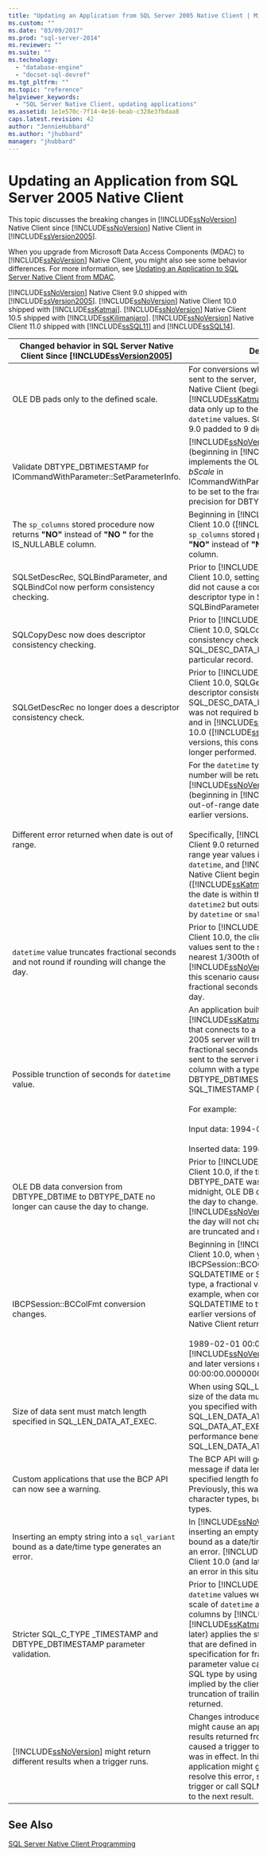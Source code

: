 ```yaml
---
title: "Updating an Application from SQL Server 2005 Native Client | Microsoft Docs"
ms.custom: ""
ms.date: "03/09/2017"
ms.prod: "sql-server-2014"
ms.reviewer: ""
ms.suite: ""
ms.technology: 
  - "database-engine"
  - "docset-sql-devref"
ms.tgt_pltfrm: ""
ms.topic: "reference"
helpviewer_keywords: 
  - "SQL Server Native Client, updating applications"
ms.assetid: 1e1e570c-7f14-4e16-beab-c328e3fbdaa8
caps.latest.revision: 42
author: "JennieHubbard"
ms.author: "jhubbard"
manager: "jhubbard"
---
```

# Updating an Application from SQL Server 2005 Native Client
  This topic discusses the breaking changes in [!INCLUDE[ssNoVersion](../../includes/ssnoversion-md.md)] Native Client since [!INCLUDE[ssNoVersion](../../includes/ssnoversion-md.md)] Native Client in [!INCLUDE[ssVersion2005](../../includes/ssversion2005-md.md)].  
  
 When you upgrade from Microsoft Data Access Components (MDAC) to [!INCLUDE[ssNoVersion](../../includes/ssnoversion-md.md)] Native Client, you might also see some behavior differences. For more information, see [Updating an Application to SQL Server Native Client from MDAC](../../../2014/database-engine/dev-guide/updating-an-application-to-sql-server-native-client-from-mdac.md).  
  
 [!INCLUDE[ssNoVersion](../../includes/ssnoversion-md.md)] Native Client 9.0 shipped with [!INCLUDE[ssVersion2005](../../includes/ssversion2005-md.md)]. [!INCLUDE[ssNoVersion](../../includes/ssnoversion-md.md)] Native Client 10.0 shipped with [!INCLUDE[ssKatmai](../../includes/sskatmai-md.md)].  [!INCLUDE[ssNoVersion](../../includes/ssnoversion-md.md)] Native Client 10.5 shipped with [!INCLUDE[ssKilimanjaro](../../includes/sskilimanjaro-md.md)]. [!INCLUDE[ssNoVersion](../../includes/ssnoversion-md.md)] Native Client 11.0 shipped with [!INCLUDE[ssSQL11](../../includes/sssql11-md.md)] and [!INCLUDE[ssSQL14](../../includes/sssql14-md.md)].  
  
|Changed behavior in SQL Server Native Client Since [!INCLUDE[ssVersion2005](../../includes/ssversion2005-md.md)]|Description|  
|------------------------------------------------------------------------------------|-----------------|  
|OLE DB pads only to the defined scale.|For conversions where converted data is sent to the server, [!INCLUDE[ssNoVersion](../../includes/ssnoversion-md.md)] Native Client (beginning in [!INCLUDE[ssKatmai](../../includes/sskatmai-md.md)]) pads trailing zeros in data only up to the maximum length of `datetime` values. SQL Server Native Client 9.0 padded to 9 digits.|  
|Validate DBTYPE_DBTIMESTAMP for ICommandWithParameter::SetParameterInfo.|[!INCLUDE[ssNoVersion](../../includes/ssnoversion-md.md)] Native Client (beginning in [!INCLUDE[ssKatmai](../../includes/sskatmai-md.md)]) implements the OLE DB requirement for *bScale* in ICommandWithParameter::SetParameterInfo to be set to the fractional seconds' precision for DBTYPE_DBTIMESTAMP.|  
|The `sp_columns` stored procedure now returns **"NO"** instead of **"NO "** for the IS_NULLABLE column.|Beginning in [!INCLUDE[ssNoVersion](../../includes/ssnoversion-md.md)] Native Client 10.0 ([!INCLUDE[ssKatmai](../../includes/sskatmai-md.md)]), `sp_columns` stored procedure now returns **"NO"** instead of **"NO "** for an IS_NULLABLE column.|  
|SQLSetDescRec, SQLBindParameter, and SQLBindCol now perform consistency checking.|Prior to [!INCLUDE[ssNoVersion](../../includes/ssnoversion-md.md)] Native Client 10.0, setting SQL_DESC_DATA_PTR did not cause a consistency check for any descriptor type in SQLSetDescRec, SQLBindParameter, or SQLBindCol.|  
|SQLCopyDesc now does descriptor consistency checking.|Prior to [!INCLUDE[ssNoVersion](../../includes/ssnoversion-md.md)] Native Client 10.0, SQLCopyDesc did not do a consistency check when the SQL_DESC_DATA_PTR field was set on a particular record.|  
|SQLGetDescRec no longer does a descriptor consistency check.|Prior to [!INCLUDE[ssNoVersion](../../includes/ssnoversion-md.md)] Native Client 10.0, SQLGetDescRec performed a descriptor consistency check when the SQL_DESC_DATA_PTR field was set. This was not required by the ODBC specification and in [!INCLUDE[ssNoVersion](../../includes/ssnoversion-md.md)] Native Client 10.0 ([!INCLUDE[ssKatmai](../../includes/sskatmai-md.md)]) and later versions, this consistency check is no longer performed.|  
|Different error returned when date is out of range.|For the `datetime` type, a different error number will be returned by [!INCLUDE[ssNoVersion](../../includes/ssnoversion-md.md)] Native Client (beginning in [!INCLUDE[ssKatmai](../../includes/sskatmai-md.md)]) for an out-of-range date than was returned in earlier versions.<br /><br /> Specifically, [!INCLUDE[ssNoVersion](../../includes/ssnoversion-md.md)] Native Client 9.0 returned 22007 for all out of range year values in string conversions to `datetime`, and [!INCLUDE[ssNoVersion](../../includes/ssnoversion-md.md)] Native Client beginning with version 10.0 ([!INCLUDE[ssKatmai](../../includes/sskatmai-md.md)]) returns 22008 when the date is within the range supported by `datetime2` but outside the range supported by `datetime` or `smalldatetime`.|  
|`datetime` value truncates fractional seconds and not round if rounding will change the day.|Prior to [!INCLUDE[ssNoVersion](../../includes/ssnoversion-md.md)] Native Client 10.0, the client behavior for `datetime` values sent to the server is to round them to nearest 1/300th of a second. Beginning in [!INCLUDE[ssNoVersion](../../includes/ssnoversion-md.md)] Native Client 10.0, this scenario causes a truncation of fractional seconds if rounding changes the day.|  
|Possible trunction of seconds for `datetime` value.|An application built with [!INCLUDE[ssKatmai](../../includes/sskatmai-md.md)] Native Client (or later) that connects to a [!INCLUDE[ssNoVersion](../../includes/ssnoversion-md.md)] 2005 server will truncate seconds and fractional seconds for time portion of data sent to the server if you bind to a datetime column with a type identifier of DBTYPE_DBTIMESTAMP (OLE DB) or SQL_TIMESTAMP (ODBC) and a scale of 0.<br /><br /> For example:<br /><br /> Input data: 1994-08-21 21:21:36.000<br /><br /> Inserted data: 1994-08-21 21:21:00.000|  
|OLE DB data conversion from DBTYPE_DBTIME to DBTYPE_DATE no longer can cause the day to change.|Prior to [!INCLUDE[ssNoVersion](../../includes/ssnoversion-md.md)] Native Client 10.0, if the time part of a DBTYPE_DATE was within a half second of midnight, OLE DB conversion code caused the day to change. Beginning in [!INCLUDE[ssNoVersion](../../includes/ssnoversion-md.md)] Native Client 10.0, the day will not change (fractional seconds are truncated and not rounded).|  
|IBCPSession::BCColFmt conversion changes.|Beginning in [!INCLUDE[ssNoVersion](../../includes/ssnoversion-md.md)] Native Client 10.0, when you use IBCPSession::BCOColFmt to convert SQLDATETIME or SQLDATETIME to a string type, a fractional value is exported. For example, when converting type SQLDATETIME to type SQLNVARCHARMAX, earlier versions of [!INCLUDE[ssNoVersion](../../includes/ssnoversion-md.md)] Native Client returned<br /><br /> 1989-02-01 00:00:00. [!INCLUDE[ssNoVersion](../../includes/ssnoversion-md.md)] Native Client 10.0 and later versions return 1989-02-01 00:00:00.0000000.|  
|Size of data sent must match length specified in SQL_LEN_DATA_AT_EXEC.|When using SQL_LEN_DATA_AT_EXEC, the size of the data must match the length that you specified with SQL_LEN_DATA_AT_EXEC. You can use SQL_DATA_AT_EXEC but there are potential performance benefits to using SQL_LEN_DATA_AT_EXEC.|  
|Custom applications that use the BCP API can now see a warning.|The BCP API will generate a warning message if data length is greater than the specified length for a field for all types. Previously, this warning was only given for character types, but will not be issued for all types.|  
|Inserting an empty string into a `sql_variant` bound as a date/time type generates an error.|In [!INCLUDE[ssNoVersion](../../includes/ssnoversion-md.md)] Native Client 9.0, inserting an empty string into a `sql_variant` bound as a date/time type did not generate an error. [!INCLUDE[ssNoVersion](../../includes/ssnoversion-md.md)] Native Client 10.0 (and later) correctly generates an error in this situation.|  
|Stricter SQL_C_TYPE _TIMESTAMP and DBTYPE_DBTIMESTAMP parameter validation.|Prior to [!INCLUDE[ssKatmai](../../includes/sskatmai-md.md)] Native Client, `datetime` values were rounded to fit the scale of `datetime` and `smalldatetime` columns by [!INCLUDE[ssNoVersion](../../includes/ssnoversion-md.md)]. [!INCLUDE[ssKatmai](../../includes/sskatmai-md.md)] Native Client (and later) applies the stricter validation rules that are defined in the ODBC core specification for fractional seconds. If a parameter value cannot be converted to the SQL type by using the scale specified or implied by the client binding without truncation of trailing digits, an error is returned.|  
|[!INCLUDE[ssNoVersion](../../includes/ssnoversion-md.md)] might return different results when a trigger runs.|Changes introduced in [!INCLUDE[ssKatmai](../../includes/sskatmai-md.md)] might cause an application to have different results returned from a statement that caused a trigger to run when `NOCOUNT OFF` was in effect. In this situation, your application might generate an error. To resolve this error, set `NOCOUNT ON` in the trigger or call SQLMoreResults to advance to the next result.|  
  
## See Also  
 [SQL Server Native Client Programming](../../../2014/database-engine/dev-guide/sql-server-native-client-programming.md)  
  
  